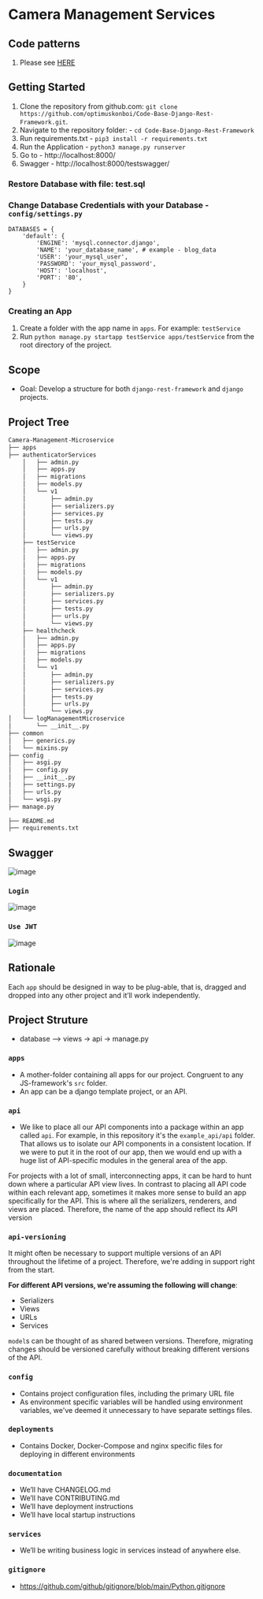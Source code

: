 # Camera Management Services

## Code patterns
1. Please see [HERE](https://docs.google.com/document/d/1PcPYR32B2S5YPrsAKrCcrEkeksQUY799q_cD4rKN3Xs/edit?usp=sharing)
## Getting Started
1. Clone the repository from github.com: `git clone https://github.com/optimuskonboi/Code-Base-Django-Rest-Framework.git`.
2. Navigate to the repository folder: - `cd Code-Base-Django-Rest-Framework`
3. Run requirements.txt - `pip3 install -r requirements.txt`
4. Run the Application - `python3 manage.py runserver`
5. Go to - http://localhost:8000/
6. Swagger - http://localhost:8000/testswagger/

### Restore Database with file: test.sql

### Change Database Credentials with your Database - `config/settings.py`

```
DATABASES = {
    'default': {
        'ENGINE': 'mysql.connector.django',
        'NAME': 'your_database_name', # example - blog_data
        'USER': 'your_mysql_user',
        'PASSWORD': 'your_mysql_password',
        'HOST': 'localhost',
        'PORT': '80',
    }
}
```

### Creating an App
1. Create a folder with the app name in `apps`. For example: `testService`
1. Run `python manage.py startapp testService apps/testService` from the root directory of the project.

## Scope
- Goal: Develop a structure for both `django-rest-framework` and `django` projects.

## Project Tree
```bash
Camera-Management-Microservice
├── apps
├── authenticatorServices
    │   ├── admin.py
    │   ├── apps.py
    │   ├── migrations
    │   ├── models.py
    │   └── v1
    │       ├── admin.py
    │       ├── serializers.py
    │       ├── services.py
    │       ├── tests.py
    │       ├── urls.py
    │       └── views.py
    ├── testService
    │   ├── admin.py
    │   ├── apps.py
    │   ├── migrations
    │   ├── models.py
    │   └── v1
    │       ├── admin.py
    │       ├── serializers.py
    │       ├── services.py
    │       ├── tests.py
    │       ├── urls.py
    │       └── views.py
    ├── healthcheck
    │   ├── admin.py
    │   ├── apps.py
    │   ├── migrations
    │   ├── models.py
    │   └── v1
    │       ├── admin.py
    │       ├── serializers.py
    │       ├── services.py
    │       ├── tests.py
    │       ├── urls.py
    │       └── views.py
│   └── logManagementMicroservice
│       └── __init__.py
├── common
│   ├── generics.py
│   └── mixins.py
├── config
│   ├── asgi.py
│   ├── config.py
│   ├── __init__.py
│   ├── settings.py
│   ├── urls.py
│   └── wsgi.py
├── manage.py

├── README.md
├── requirements.txt
```
## Swagger
![image](https://github.com/optimuskonboi/Code-Base-Django-Rest-Framework/assets/71746399/596e1a7d-d110-427b-88bd-9c4a67c0f657)
### `Login`
![image](https://github.com/optimuskonboi/Code-Base-Django-Rest-Framework/assets/71746399/23a298d5-1e6f-403a-bc0f-62103a910e80)
### `Use JWT`
![image](https://github.com/optimuskonboi/Code-Base-Django-Rest-Framework/assets/71746399/aa38e55c-4212-4449-a7d4-0b916ea97519)

## Rationale
Each `app` should be designed in way to be plug-able, that is, dragged and dropped
into any other project and it’ll work independently.

## Project Struture
- database --> views -> api -> manage.py

### `apps`
* A mother-folder containing all apps for our project. Congruent to any JS-framework's `src` folder.
* An app can be a django template project, or an API.

### `api`
* We like to place all our API components into a package within an app called
`api`. For example, in this repository it's the `example_api/api` folder. That allows us to isolate our API components in a consistent location. If
we were to put it in the root of our app, then we would end up with a huge list
of API-specific modules in the general area of the app.

For projects with a lot of small, interconnecting apps, it can be hard to hunt
down where a particular API view lives. In contrast to placing all API code
within each relevant app, sometimes it makes more sense to build an app
specifically for the API. This is where all the serializers, renderers, and views
are placed. Therefore, the name of the app should reflect its API version

### `api-versioning`
It might often be necessary to support multiple versions of an API throughout the lifetime of a project. Therefore, we're adding in support right from the start.

**For different API versions, we're assuming the following will change**:
- Serializers
- Views
- URLs
- Services

`model`s can be thought of as shared between versions. Therefore, migrating changes should be versioned carefully without breaking different versions of the API.

### `config`
* Contains project configuration files, including the primary URL file
* As environment specific variables will be handled using environment variables, we've deemed it unnecessary to have separate settings files.

### `deployments`
* Contains Docker, Docker-Compose and nginx specific files for deploying in different
environments

### `documentation`
* We’ll have CHANGELOG.md
* We’ll have CONTRIBUTING.md
* We’ll have deployment instructions
* We’ll have local startup instructions

### `services`
* We’ll be writing business logic in services instead of anywhere else.

### `gitignore`
* https://github.com/github/gitignore/blob/main/Python.gitignore
